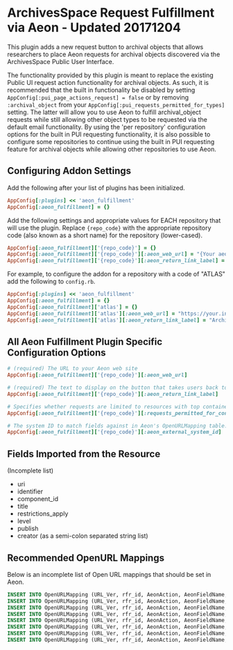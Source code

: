 # ArchivesSpace Request Fulfillment via Aeon - Updated 20171204

This plugin adds a new request button to archival objects that allows 
researchers to place Aeon requests for archival objects discovered via the 
ArchivesSpace Public User Interface. 

The functionality provided by this plugin is meant to replace the existing 
Public UI request action functionality for archival objects. As such, it is 
recommended that the built in functionality be disabled by setting 
`AppConfig[:pui_page_actions_request] = false` or by removing `:archival_object` from your `AppConfig[:pui_requests_permitted_for_types]` 
setting. The latter will allow you to use Aeon to fulfill archival_object 
requests while still allowing other object types to be requested via the 
default email functionality. By using the 'per repository' configuration 
options for the built in PUI requesting functionality, it is also possible to 
configure some repositories to continue using the built in PUI requesting 
feature for archival objects while allowing other repositories to use Aeon. 


## Configuring Addon Settings

Add the following after your list of plugins has been initialized.

```ruby
AppConfig[:plugins] << 'aeon_fulfillment'
AppConfig[:aeon_fulfillment] = {}
```

Add the following settings and appropriate values for EACH repository that 
will use the plugin. Replace `{repo_code}` with the appropriate repository 
code (also known as a short name) for the repository (lower-cased). 

```ruby
AppConfig[:aeon_fulfillment]['{repo_code}'] = {}
AppConfig[:aeon_fulfillment]['{repo_code}'][:aeon_web_url] = "{Your aeon web url}"
AppConfig[:aeon_fulfillment]['{repo_code}'][:aeon_return_link_label] = "{The text for the return link from Aeon}"
```

For example, to configure the addon for a repository with a code of "ATLAS" 
add the following to `config.rb`.

```ruby
AppConfig[:plugins] << 'aeon_fulfillment'
AppConfig[:aeon_fulfillment] = {}
AppConfig[:aeon_fulfillment]['atlas'] = {}
AppConfig[:aeon_fulfillment]['atlas'][:aeon_web_url] = "https://your.institution.edu/aeon/"
AppConfig[:aeon_fulfillment]['atlas'][:aeon_return_link_label] = "ArchivesSpace"
```


## All Aeon Fulfillment Plugin Specific Configuration Options

```ruby
# (required) The URL to your Aeon web site
AppConfig[:aeon_fulfillment]['{repo_code}'][:aeon_web_url]

# (required) The text to display on the button that takes users back to ArchivesSpace
AppConfig[:aeon_fulfillment]['{repo_code}'][:aeon_return_link_label]

# Specifies whether requests are limited to resources with top containers only. Default is false.
AppConfig[:aeon_fulfillment]['{repo_code}'][:requests_permitted_for_containers_only]

# The system ID to match fields against in Aeon's OpenURLMapping table.
AppConfig[:aeon_fulfillment]['{repo_code}'][:aeon_external_system_id]
```


## Fields Imported from the Resource

(Incomplete list)

- uri
- identifier
- component_id
- title
- restrictions_apply
- level
- publish
- creator (as a semi-colon separated string list)


## Recommended OpenURL Mappings

Below is an incomplete list of Open URL mappings that should be set in Aeon.

```sql
INSERT INTO OpenURLMapping (URL_Ver, rfr_id, AeonAction, AeonFieldName, OpenURLFieldValues, AeonValue) VALUES ('Default', 'ArchivesSpace', 'Replace', 'ItemAuthor', '<#creators>', 'NULL');
INSERT INTO OpenURLMapping (URL_Ver, rfr_id, AeonAction, AeonFieldName, OpenURLFieldValues, AeonValue) VALUES ('Default', 'ArchivesSpace', 'Replace', 'ItemDate', '<#created_date>|<#Created_date>', 'NULL');
INSERT INTO OpenURLMapping (URL_Ver, rfr_id, AeonAction, AeonFieldName, OpenURLFieldValues, AeonValue) VALUES ('Default', 'ArchivesSpace', 'Replace', 'ItemTitle', '<#title>', 'NULL');
INSERT INTO OpenURLMapping (URL_Ver, rfr_id, AeonAction, AeonFieldName, OpenURLFieldValues, AeonValue) VALUES ('Default', 'ArchivesSpace', 'Replace', 'ItemNumber', '<#barcode_1-container>', 'NULL');
INSERT INTO OpenURLMapping (URL_Ver, rfr_id, AeonAction, AeonFieldName, OpenURLFieldValues, AeonValue) VALUES ('Default', 'ArchivesSpace', 'Replace', 'Location', '<#instance_top_container_long_display_string>', 'NULL');
INSERT INTO OpenURLMapping (URL_Ver, rfr_id, AeonAction, AeonFieldName, OpenURLFieldValues, AeonValue) VALUES ('Default', 'ArchivesSpace', 'Replace', 'ItemISxN', '<#physical_location_note>', 'NULL');
INSERT INTO OpenURLMapping (URL_Ver, rfr_id, AeonAction, AeonFieldName, OpenURLFieldValues, AeonValue) VALUES ('Default', 'ArchivesSpace', 'Replace', 'ItemCallNumber', '<#physical_location_note>', 'NULL');
INSERT INTO OpenURLMapping (URL_Ver, rfr_id, AeonAction, AeonFieldName, OpenURLFieldValues, AeonValue) VALUES ('Default', 'ArchivesSpace', 'Replace', 'CallNumber', '<#physical_location_note>|<#collection_id>', 'NULL');
```